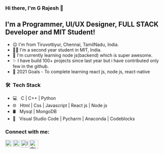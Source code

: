 ### Hi there, I'm G Rajesh 👋

## I'm a Programmer, UI/UX Designer, FULL STACK Developer and MIT Student!

-    😉 I'm from Tiruvottiyur, Chennai, TamilNadu, India.
-    🧑‍🎓 I'm a second year student in MIT, India.
-    📘 I'm currently learning node js(backend) which is super awesome.
-    ✨ I have build 100+ projects since last year but i have contributed only few in the github.
-    🥅 2021 Goals - To complete learning react js, node js, react-native

<h3> 🛠 &nbsp;Tech Stack</h3>

- 💻 &nbsp; C | C++ | Python
- 🌐 &nbsp; Html | Css | Javascript | React js | Node js
- 🛢 &nbsp; Mysql | MongoDB
- 🔧 &nbsp; Visual Studio Code | Pycharm | Anaconda | Codeblocks

### Connect with me:

[<img align="left" alt="instagram.com" width="22px" src="https://i.pinimg.com/736x/5e/ff/6c/5eff6c25d920f6a78fda288e6589bf8b.jpg" />](https://www.instagram.com/_.code.breaker._/)
[<img align="left" alt="dribble.com" width="22px" src="https://cdn.freebiesupply.com/logos/large/2x/dribbble-icon-1-logo-png-transparent.png" /> ](https://dribbble.com/_code_breaker_)
[<img align="left" alt="linkedin.com" width="24px" src="https://www.freepnglogos.com/uploads/linkedin-blue-style-logo-png-0.png" /> ](https://www.linkedin.com/in/rajesh-g-82b8651a6/)
[<img align="left" alt="dribble.com" width="28px" src="http://assets.stickpng.com/images/580b57fcd9996e24bc43c53e.png" />](https://twitter.com)
